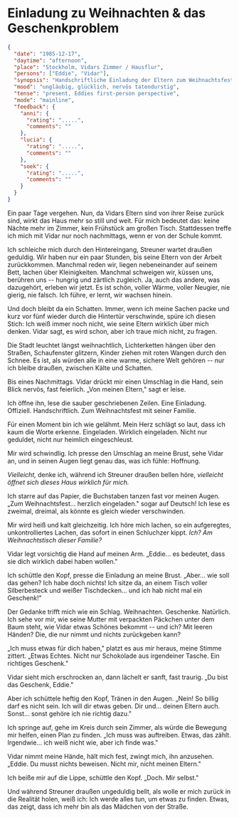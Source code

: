# Einladung zu Weihnachten & das Geschenkproblem

```json
{
  "date": "1985-12-17",
  "daytime": "afternoon",
  "place": "Stockholm, Vidars Zimmer / Hausflur",
  "persons": ["Eddie", "Vidar"],
  "synopsis": "Handschriftliche Einladung der Eltern zum Weihnachtsfest; Eddie ringt mit dem Wunsch, echte Geschenke zu finden.",
  "mood": "ungläubig, glücklich, nervös tatendurstig",
  "tense": "present, Eddies first-person perspective",
  "mode": "mainline",
  "feedback": {
    "anni": {
      "rating": ".....",
      "comments": ""
    },
    "lucia": {
      "rating": ".....",
      "comments": ""
    },
    "soek": {
      "rating": ".....",
      "comments": ""
    }
  }
}
```

Ein paar Tage vergehen. Nun, da Vidars Eltern sind von ihrer Reise zurück sind,
wirkt das Haus mehr so still und weit. Für mich bedeutet das: keine Nächte mehr
im Zimmer, kein Frühstück am großen Tisch. Stattdessen treffe ich mich mit Vidar
nur noch nachmittags, wenn er von der Schule kommt.

Ich schleiche mich durch den Hintereingang, Streuner wartet draußen geduldig.
Wir haben nur ein paar Stunden, bis seine Eltern von der Arbeit zurückkommen.
Manchmal reden wir, liegen nebeneinander auf seinem Bett, lachen über
Kleinigkeiten. Manchmal schweigen wir, küssen uns, berühren uns -- hungrig und
zärtlich zugleich. Ja, auch das andere, was dazugehört, erleben wir jetzt. Es
ist schön, voller Wärme, voller Neugier, nie gierig, nie falsch. Ich führe, er
lernt, wir wachsen hinein.

Und doch bleibt da ein Schatten. Immer, wenn ich meine Sachen packe und kurz vor
fünf wieder durch die Hintertür verschwinde, spüre ich diesen Stich: Ich weiß
immer noch nicht, wie seine Eltern wirklich über mich denken. Vidar sagt, es
wird schon, aber ich traue mich nicht, zu fragen.

Die Stadt leuchtet längst weihnachtlich, Lichterketten hängen über den Straßen,
Schaufenster glitzern, Kinder ziehen mit roten Wangen durch den Schnee. Es ist,
als würden alle in eine warme, sichere Welt gehören -- nur ich bleibe draußen,
zwischen Kälte und Schatten.

Bis eines Nachmittags. Vidar drückt mir einen Umschlag in die Hand, sein Blick
nervös, fast feierlich. „Von meinen Eltern," sagt er leise.

Ich öffne ihn, lese die sauber geschriebenen Zeilen. Eine Einladung. Offiziell.
Handschriftlich. Zum Weihnachtsfest mit seiner Familie.

Für einen Moment bin ich wie gelähmt. Mein Herz schlägt so laut, dass ich kaum
die Worte erkenne. Eingeladen. Wirklich eingeladen. Nicht nur geduldet, nicht
nur heimlich eingeschleust.

Mir wird schwindlig. Ich presse den Umschlag an meine Brust, sehe Vidar an, und
in seinen Augen liegt genau das, was ich fühle: Hoffnung.

*Vielleicht,* denke ich, während ich Streuner draußen bellen höre, *vielleicht
öffnet sich dieses Haus wirklich für mich.*

Ich starre auf das Papier, die Buchstaben tanzen fast vor meinen Augen. „Zum
Weihnachtsfest... herzlich eingeladen." sogar auf Deutsch! Ich lese es zweimal,
dreimal, als könnte es gleich wieder verschwinden.

Mir wird heiß und kalt gleichzeitig. Ich höre mich lachen, so ein aufgeregtes,
unkontrolliertes Lachen, das sofort in einen Schluchzer kippt. *Ich? Am
Weihnachtstisch dieser Familie?*

Vidar legt vorsichtig die Hand auf meinen Arm. „Eddie... es bedeutet, dass sie
dich wirklich dabei haben wollen."

Ich schüttle den Kopf, presse die Einladung an meine Brust. „Aber... wie soll
das gehen? Ich habe doch nichts! Ich sitze da, an einem Tisch voller
Silberbesteck und weißer Tischdecken... und ich hab nicht mal ein Geschenk!"

Der Gedanke trifft mich wie ein Schlag. Weihnachten. Geschenke. Natürlich. Ich
sehe vor mir, wie seine Mutter mit verpackten Päckchen unter dem Baum steht, wie
Vidar etwas Schönes bekommt -- und ich? Mit leeren Händen? Die, die nur nimmt
und nichts zurückgeben kann?

„Ich muss etwas für dich haben," platzt es aus mir heraus, meine Stimme zittert.
„Etwas Echtes. Nicht nur Schokolade aus irgendeiner Tasche. Ein richtiges
Geschenk."

Vidar sieht mich erschrocken an, dann lächelt er sanft, fast traurig. „Du bist
das Geschenk, Eddie."

Aber ich schüttele heftig den Kopf, Tränen in den Augen. „Nein! So billig darf
es nicht sein. Ich will dir etwas geben. Dir und... deinen Eltern auch. Sonst...
sonst gehöre ich nie richtig dazu."

Ich springe auf, gehe im Kreis durch sein Zimmer, als würde die Bewegung mir
helfen, einen Plan zu finden. „Ich muss was auftreiben. Etwas, das zählt.
Irgendwie... ich weiß nicht wie, aber ich finde was."

Vidar nimmt meine Hände, hält mich fest, zwingt mich, ihn anzusehen. „Eddie. Du
musst nichts beweisen. Nicht mir, nicht meinen Eltern."

Ich beiße mir auf die Lippe, schüttle den Kopf. „Doch. Mir selbst."

Und während Streuner draußen ungeduldig bellt, als wolle er mich zurück in die
Realität holen, weiß ich: Ich werde alles tun, um etwas zu finden. Etwas, das
zeigt, dass ich mehr bin als das Mädchen von der Straße.
